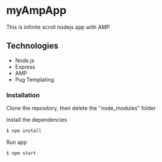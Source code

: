 # myAmpApp
This is infinite scroll nodejs app with AMP 

## Technologies
* Node.js
* Express
* AMP
* Pug Templating

### Installation

Clone the repository,
then delete the "node_modules" folder

Install the dependencies

```sh
$ npm install
```
Run app

```sh
$ npm start
```
